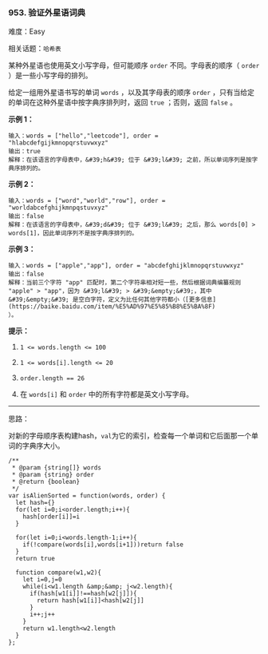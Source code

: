 ### 953. 验证外星语词典

难度：Easy

相关话题：`哈希表`

某种外星语也使用英文小写字母，但可能顺序  `order`  不同。字母表的顺序（ `order` ）是一些小写字母的排列。



给定一组用外星语书写的单词  `words` ，以及其字母表的顺序  `order` ，只有当给定的单词在这种外星语中按字典序排列时，返回  `true` ；否则，返回  `false` 。







**示例 1：** 



```
输入：words = ["hello","leetcode"], order = "hlabcdefgijkmnopqrstuvwxyz"
输出：true
解释：在该语言的字母表中，&#39;h&#39; 位于 &#39;l&#39; 之前，所以单词序列是按字典序排列的。
```


**示例 2：** 



```
输入：words = ["word","world","row"], order = "worldabcefghijkmnpqstuvxyz"
输出：false
解释：在该语言的字母表中，&#39;d&#39; 位于 &#39;l&#39; 之后，那么 words[0] > words[1]，因此单词序列不是按字典序排列的。
```


**示例 3：** 



```
输入：words = ["apple","app"], order = "abcdefghijklmnopqrstuvwxyz"
输出：false
解释：当前三个字符 "app" 匹配时，第二个字符串相对短一些，然后根据词典编纂规则 "apple" > "app"，因为 &#39;l&#39; > &#39;&empty;&#39;，其中 &#39;&empty;&#39; 是空白字符，定义为比任何其他字符都小（[更多信息](https://baike.baidu.com/item/%E5%AD%97%E5%85%B8%E5%BA%8F)
）。
```






**提示：** 




1.  `1 <= words.length <= 100` 

2.  `1 <= words[i].length <= 20` 

3.  `order.length == 26` 

4. 在 `words[i]` 和 `order` 中的所有字符都是英文小写字母。






-----

思路：

对新的字母顺序表构建hash，`val`为它的索引，检查每一个单词和它后面那一个单词的字典序大小。

```
/**
 * @param {string[]} words
 * @param {string} order
 * @return {boolean}
 */
var isAlienSorted = function(words, order) {
  let hash={}
  for(let i=0;i<order.length;i++){
    hash[order[i]]=i
  }
  
  for(let i=0;i<words.length-1;i++){
    if(!compare(words[i],words[i+1]))return false
  }
  return true
  
  function compare(w1,w2){
    let i=0,j=0
    while(i<w1.length &amp;&amp; j<w2.length){
      if(hash[w1[i]]!==hash[w2[j]]){
        return hash[w1[i]]<hash[w2[j]]
      }
      i++;j++
    }
    return w1.length<w2.length
  }
};
```

